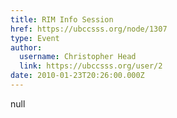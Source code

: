 ```yaml
---
title: RIM Info Session 
href: https://ubccsss.org/node/1307
type: Event
author:
  username: Christopher Head
  link: https://ubccsss.org/user/2
date: 2010-01-23T20:26:00.000Z
---
```


null